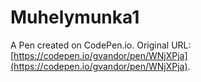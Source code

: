 # Muhelymunka1

A Pen created on CodePen.io. Original URL: [https://codepen.io/gvandor/pen/WNjXPja](https://codepen.io/gvandor/pen/WNjXPja).


